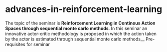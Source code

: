 # advances-in-reinforcement-learning
The topic of the seminar is **Reinforcement Learning in Continous Action Spaces through sequential monte carlo methods**. In this seminar an innovative actor-critic methodology is proposed in which the action taken by the actor is estimated through sequential monte carlo methods__
Pre-requisites for seminar
